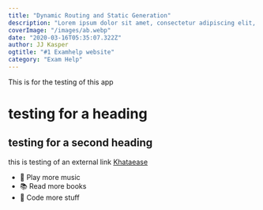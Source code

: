 ```yaml
---
title: "Dynamic Routing and Static Generation"
description: "Lorem ipsum dolor sit amet, consectetur adipiscing elit, sed do eiusmod tempor incididunt ut labore et dolore magna aliqua. Praesent elementum facilisis leo vel fringilla est ullamcorper eget. At imperdiet dui accumsan sit amet nulla facilities morbi tempus."
coverImage: "/images/ab.webp"
date: "2020-03-16T05:35:07.322Z"
author: JJ Kasper
ogtitle: "#1 Examhelp website"
category: "Exam Help"
---
```


This is for the testing of this app

# testing for a heading

## testing for a second heading

this is testing of an external link [Khataease](https://khataease.com "Khataease {rel='nofollow'}")

- 🎸 Play more music
- 📚 Read more books
- 👩 Code more stuff
